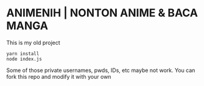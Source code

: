 # ANIMENIH | NONTON ANIME & BACA MANGA


This is my old project

```
yarn install
node index.js
```



Some of those private usernames, pwds, IDs, etc maybe not work. You can fork this repo and modify it with your own 
